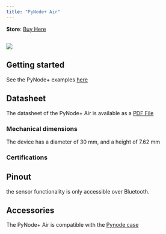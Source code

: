 ```yaml
---
title: "PyNode+ Air"
---
```

**Store**: [Buy Here](https://pycom.io/product/pynode-air/)

## ![](/gitbook/assets/pynode/pynode-air.png)

## Getting started

See the PyNode+ examples [here](/tutorials/pynode/)

## Datasheet

The datasheet of the PyNode+ Air is available as a [PDF File](/gitbook/assets/specsheets/datasheet_pynode_air.pdf)


### Mechanical dimensions

The device has a diameter of 30 mm, and a height of 7.62 mm

### Certifications


## Pinout

the sensor functionality is only accessible over Bluetooth. 

## Accessories

The PyNode+ Air is compatible with the [Pynode case](../accessories/pynodecase/)

